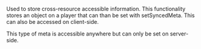 Used to store cross-resource accessible information. This functionality stores an object on a player that can than be set with setSyncedMeta. This can also be accessed on client-side.

This type of meta is accessible anywhere but can only be set on server-side.